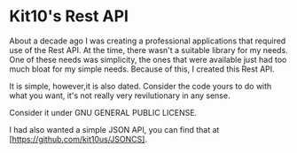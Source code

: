# Kit10's Rest API 
About a decade ago I was creating a professional applications that required use of the Rest API. At the time, there wasn't a suitable library for my needs. One of these needs was simplicity, the ones that were available just had too much bloat for my simple needs. Because of this, I created this Rest API. 

It is simple, however,it is also dated. Consider the code yours to do with what you want, it's not really very revilutionary in any sense.

Consider it under GNU GENERAL PUBLIC LICENSE.

I had also wanted a simple JSON API, you can find that at [https://github.com/kit10us/JSONCS].
